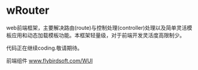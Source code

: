 wRouter
=======

web前端框架，主要解决路由(route)与控制处理(controller)处理以及简单灵活模板应用和动态加载模板功能。本框架轻量级，对于前端开发灵活度高限制少。

代码正在继续coding.敬请期待。

前端组件
www.flybirdsoft.com/WUI

